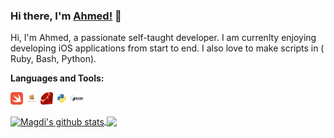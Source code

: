### Hi there, I'm [Ahmed!](https://github.com/ahmed93) 👋
Hi, I'm Ahmed, a passionate self-taught developer. I am currenlty enjoying developing iOS applications from start to end. I also love to make scripts in ( Ruby, Bash, Python). 

**Languages and Tools:**  

<code><img height="20" src="https://raw.githubusercontent.com/github/explore/80688e429a7d4ef2fca1e82350fe8e3517d3494d/topics/swift/swift.png"></code>
<code><img height="20" src="https://raw.githubusercontent.com/github/explore/80688e429a7d4ef2fca1e82350fe8e3517d3494d/topics/objective-c/objective-c.png"></code>
<code><img height="20" src="https://raw.githubusercontent.com/github/explore/80688e429a7d4ef2fca1e82350fe8e3517d3494d/topics/ruby/ruby.png"></code>
<code><img height="20" src="https://raw.githubusercontent.com/github/explore/5c058a388828bb5fde0bcafd4bc867b5bb3f26f3/topics/python/python.png"></code>
<code><img height="20" src="https://raw.githubusercontent.com/github/explore/80688e429a7d4ef2fca1e82350fe8e3517d3494d/topics/bash/bash.png"></code>    


<a href="https://github.com/ahmed93/github-readme-stats">
  <img align="center" src="https://github-readme-stats-seven-xi.vercel.app/api?username=ahmed93&show_icons=true&include_all_commits=true&theme=dracula" alt="Magdi's github stats" />
</a>

<a href="https://github.com/ahmed93/github-readme-stats">
  <img align="center" src="https://github-readme-stats-seven-xi.vercel.app/api/top-langs/?username=ahmed93&layout=compact&theme=dracula" />
</a>
